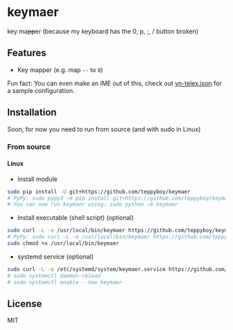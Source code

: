 # keymaer

key ma<del>pp</del>er (because my keyboard has the 0, p, ;, / button broken)

## Features

+ Key mapper (e.g. map `--` to `0`)

Fun fact: You can even make an IME out of this, check out [vn-telex.json](misc/vn-telex.json)
for a sample configuration.

## Installation

Soon, for now you need to run from source (and with sudo in Linux)

### From source

#### Linux

+ Install module

```bash
sudo pip install -U git+https://github.com/teppyboy/keymaer
# PyPy: sudo pypy3 -m pip install git+https://github.com/teppyboy/keymaer
# You can now run keymaer using: sudo python -m keymaer
```
+ Install executable (shell script) (optional)

```bash
sudo curl -L -o /usr/local/bin/keymaer https://github.com/teppyboy/keymaer/raw/master/misc/keymaer 
# PyPy: sudo curl -L -o /usr/local/bin/keymaer https://github.com/teppyboy/keymaer/raw/master/misc/keymaer-pypy
sudo chmod +x /usr/local/bin/keymaer
```

+ systemd service (optional)
  
```bash
sudo curl -L -o /etc/systemd/system/keymaer.service https://github.com/teppyboy/keymaer/raw/master/misc/keymaer.service
# sudo systemctl daemon-reload
# sudo systemctl enable --now keymaer
```

## License

MIT

